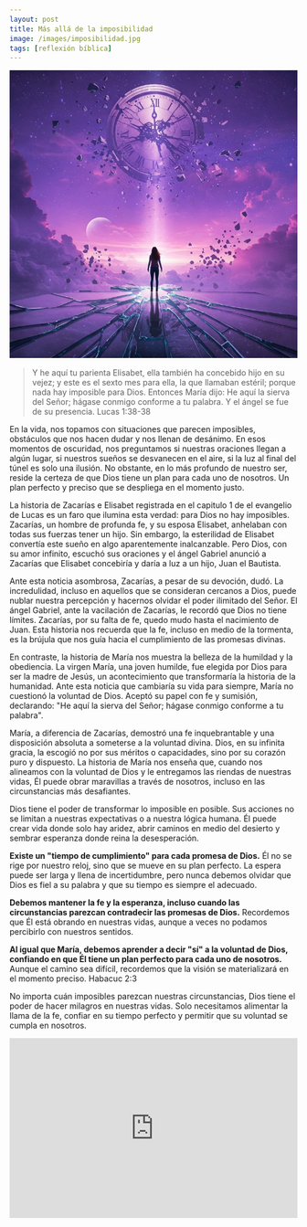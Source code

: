 ```yaml
---
layout: post
title: Más allá de la imposibilidad
image: /images/imposibilidad.jpg
tags: [reflexión bíblica]
---
```

![Imposibilidad](/images/imposibilidad.jpg)

>Y he aquí tu parienta Elisabet, ella también ha concebido hijo en su vejez; y este es el sexto mes para ella, la que llamaban estéril; porque nada hay imposible para Dios. Entonces María dijo: He aquí la sierva del Señor; hágase conmigo conforme a tu palabra. Y el ángel se fue de su presencia. Lucas 1:38-38

En la vida, nos topamos con situaciones que parecen imposibles, obstáculos que nos hacen dudar y nos llenan de desánimo. En esos momentos de oscuridad, nos preguntamos si nuestras oraciones llegan a algún lugar, si nuestros sueños se desvanecen en el aire, si la luz al final del túnel es solo una ilusión. No obstante, en lo más profundo de nuestro ser, reside la certeza de que Dios tiene un plan para cada uno de nosotros. Un plan perfecto y preciso que se despliega en el momento justo.

La historia de Zacarías e Elisabet registrada en el capitulo 1 de el evangelio de Lucas es un faro que ilumina esta verdad: para Dios no hay imposibles. Zacarías, un hombre de profunda fe, y su esposa Elisabet, anhelaban con todas sus fuerzas tener un hijo. Sin embargo, la esterilidad de Elisabet convertía este sueño en algo aparentemente inalcanzable. Pero Dios, con su amor infinito, escuchó sus oraciones y el ángel Gabriel anunció a Zacarías que Elisabet concebiría y daría a luz a un hijo, Juan el Bautista.

Ante esta noticia asombrosa, Zacarías, a pesar de su devoción, dudó. La incredulidad, incluso en aquellos que se consideran cercanos a Dios, puede nublar nuestra percepción y hacernos olvidar el poder ilimitado del Señor. El ángel Gabriel, ante la vacilación de Zacarías, le recordó que Dios no tiene límites. Zacarías, por su falta de fe, quedo mudo hasta el nacimiento de Juan. Esta historia nos recuerda que la fe, incluso en medio de la tormenta, es la brújula que nos guía hacia el cumplimiento de las promesas divinas.

En contraste, la historia de María nos muestra la belleza de la humildad y la obediencia. La virgen María, una joven humilde, fue elegida por Dios para ser la madre de Jesús, un acontecimiento que transformaría la historia de la humanidad. Ante esta noticia que cambiaría su vida para siempre, María no cuestionó la voluntad de Dios. Aceptó su papel con fe y sumisión, declarando: "He aquí la sierva del Señor; hágase conmigo conforme a tu palabra".

María, a diferencia de Zacarías, demostró una fe inquebrantable y una disposición absoluta a someterse a la voluntad divina. Dios, en su infinita gracia, la escogió no por sus méritos o capacidades, sino por su corazón puro y dispuesto. La historia de María nos enseña que, cuando nos alineamos con la voluntad de Dios y le entregamos las riendas de nuestras vidas, Él puede obrar maravillas a través de nosotros, incluso en las circunstancias más desafiantes.

Dios tiene el poder de transformar lo imposible en posible. Sus acciones no se limitan a nuestras expectativas o a nuestra lógica humana. Él puede crear vida donde solo hay aridez, abrir caminos en medio del desierto y sembrar esperanza donde reina la desesperación.

**Existe un "tiempo de cumplimiento" para cada promesa de Dios.** Él no se rige por nuestro reloj, sino que se mueve en su plan perfecto. La espera puede ser larga y llena de incertidumbre, pero nunca debemos olvidar que Dios es fiel a su palabra y que su tiempo es siempre el adecuado.

**Debemos mantener la fe y la esperanza, incluso cuando las circunstancias parezcan contradecir las promesas de Dios.** Recordemos que Él está obrando en nuestras vidas, aunque a veces no podamos percibirlo con nuestros sentidos.

**Al igual que María, debemos aprender a decir "sí" a la voluntad de Dios, confiando en que Él tiene un plan perfecto para cada uno de nosotros.** Aunque el camino sea difícil, recordemos que la visión se materializará en el momento preciso. Habacuc 2:3

No importa cuán imposibles parezcan nuestras circunstancias, Dios tiene el poder de hacer milagros en nuestras vidas. Solo necesitamos alimentar la llama de la fe, confiar en su tiempo perfecto y permitir que su voluntad se cumpla en nosotros.

<iframe width="100%" height="315" src="https://www.youtube.com/embed/Dj8gGf7-FVI?si=moWHmFjrYZDiczvl" title="YouTube video player" frameborder="0" allow="accelerometer; autoplay; clipboard-write; encrypted-media; gyroscope; picture-in-picture; web-share" referrerpolicy="strict-origin-when-cross-origin" allowfullscreen></iframe>
